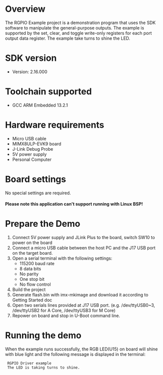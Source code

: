 Overview
========
The RGPIO Example project is a demonstration program that uses the SDK software to manipulate the general-purpose
outputs.
The example is supported by the set, clear, and toggle write-only registers for each port output data register. The 
example take turns to shine the LED.


SDK version
===========
- Version: 2.16.000

Toolchain supported
===================
- GCC ARM Embedded  13.2.1

Hardware requirements
=====================
- Micro USB cable
- MIMX8ULP-EVK9  board
- J-Link Debug Probe
- 5V power supply
- Personal Computer

Board settings
==============
No special settings are required.

#### Please note this application can't support running with Linux BSP! ####

Prepare the Demo
================
1.  Connect 5V power supply and JLink Plus to the board, switch SW10 to power on the board
2.  Connect a micro USB cable between the host PC and the J17 USB port on the target board.
3.  Open a serial terminal with the following settings:
    - 115200 baud rate
    - 8 data bits
    - No parity
    - One stop bit
    - No flow control
4.  Build the project
5.  Generate flash.bin with imx-mkimage and download it according to Getting Started doc
6.  Open two serials lines provided at J17 USB port.
    (e.g. /dev/ttyUSB0~3, /dev/ttyUSB2 for A Core, /dev/ttyUSB3 for M Core)
7.  Repower on board and stop in U-Boot command line.

Running the demo
================
When the example runs successfully, the RGB LED(U15) on board will shine with blue light and the following message is displayed in the terminal:
~~~~~~~~~~~~~~~~~~~~~~~~~~~~~~~~~~~
 RGPIO Driver example
 The LED is taking turns to shine.
~~~~~~~~~~~~~~~~~~~~~~~~~~~~~~~~~~~
